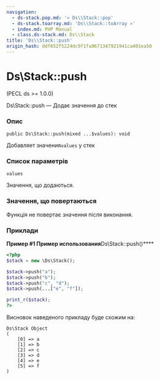 ```yaml
---
navigation:
  - ds-stack.pop.md: '« Ds\\Stack::pop'
  - ds-stack.toarray.md: 'Ds\\Stack::toArray »'
  - index.md: PHP Manual
  - class.ds-stack.md: Ds\\Stack
title: 'Ds\\Stack::push'
origin_hash: ddf652f5224dc9f1fa9671347921941ca401ea50
---
```

# Ds\\Stack::push

(PECL ds >= 1.0.0)

Ds\\Stack::push — Додає значення до стек

### Опис

```methodsynopsis
public Ds\Stack::push(mixed ...$values): void
```

Добавляет значения`values` у стек

### Список параметрів

`values`

Значення, що додаються.

### Значення, що повертаються

Функція не повертає значення після виконання.

### Приклади

**Пример #1 Пример использования**Ds\\Stack::push()\*\*\*\*

```php
<?php
$stack = new \Ds\Stack();

$stack->push("a");
$stack->push("b");
$stack->push("c", "d");
$stack->push(...["e", "f"]);

print_r($stack);
?>
```

Висновок наведеного прикладу буде схожим на:

```
Ds\Stack Object
(
    [0] => a
    [1] => b
    [2] => c
    [3] => d
    [4] => e
    [5] => f
)
```
